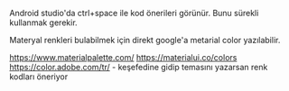 Android studio'da ctrl+space ile kod önerileri görünür. Bunu sürekli kullanmak gerekir.


Materyal renkleri bulabilmek için direkt google'a metarial color yazılabilir.

https://www.materialpalette.com/
https://materialui.co/colors
https://color.adobe.com/tr/  - keşefedine gidip temasını yazarsan renk kodları öneriyor
